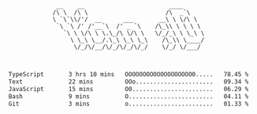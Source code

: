 <div align="center">
<pre><code>
 __    __                        ____      
/\ \  /\ \                      /\  _`\    
\ `\`\\/'/  __      ___       __\ \ \/\ \  
 `\ `\ /' /'__`\  /' _ `\    /\_\\ \ \ \ \ 
   `\ \ \/\ \ \.\_/\ \/\ \   \/_/_\ \ \_\ \
     \ \_\ \__/.\_\ \_\ \_\    /\_\\ \____/
      \/_/\/__/\/_/\/_/\/_/    \/_/ \/___/ 
                                           

</code></pre>

<!--START_SECTION:waka-->

```txt
TypeScript       3 hrs 10 mins   OOOOOOOOOOOOOOOOOOO0.....   78.45 %
Text             22 mins         OOo......................   09.34 %
JavaScript       15 mins         O0.......................   06.29 %
Bash             9 mins          O........................   04.11 %
Git              3 mins          o........................   01.33 %
```

<!--END_SECTION:waka-->
